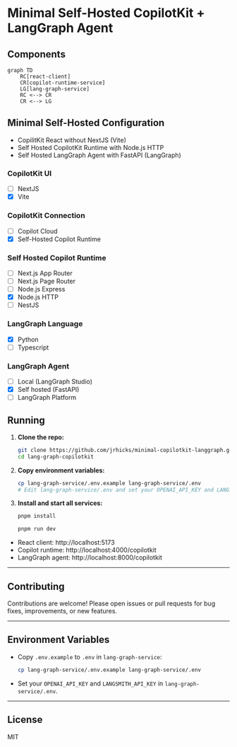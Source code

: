 # Minimal Self-Hosted CopilotKit + LangGraph Agent

## Components

```mermaid
graph TD
    RC[react-client]
    CR[copilot-runtime-service]
    LG[lang-graph-service]
    RC <--> CR
    CR <--> LG
```

## Minimal Self-Hosted Configuration

* CopilitKit React without NextJS (Vite)
* Self Hosted CopilotKit Runtime with Node.js HTTP
* Self Hosted LangGraph Agent with FastAPI (LangGraph)

### CopilotKit UI
- [ ] NextJS
- [x] Vite

### CopilotKit Connection
- [ ] Copilot Cloud
- [x] Self-Hosted Copilot Runtime

### Self Hosted Copilot Runtime
- [ ] Next.js App Router
- [ ] Next.js Page Router
- [ ] Node.js Express
- [x] Node.js HTTP
- [ ] NestJS

### LangGraph Language
- [x] Python
- [ ] Typescript

### LangGraph Agent
- [ ] Local (LangGraph Studio)
- [x] Self hosted (FastAPI)
- [ ] LangGraph Platform

## Running

1. **Clone the repo:**
   ```sh
   git clone https://github.com/jrhicks/minimal-copilotkit-langgraph.git
   cd lang-graph-copilotkit
   ```

1. **Copy environment variables:**
   ```sh
   cp lang-graph-service/.env.example lang-graph-service/.env
   # Edit lang-graph-service/.env and set your OPENAI_API_KEY and LANGSMITH_API_KEY
   ```
2. **Install and start all services:**

   ```sh
   pnpm install
   ```

   ```sh
   pnpm run dev
   ```

- React client: http://localhost:5173
- Copilot runtime: http://localhost:4000/copilotkit
- LangGraph agent: http://localhost:8000/copilotkit

---

## Contributing

Contributions are welcome! Please open issues or pull requests for bug fixes, improvements, or new features.

---

## Environment Variables

- Copy `.env.example` to `.env` in `lang-graph-service`:
  ```sh
  cp lang-graph-service/.env.example lang-graph-service/.env
  ```
- Set your `OPENAI_API_KEY` and `LANGSMITH_API_KEY` in `lang-graph-service/.env`.

---

## License

MIT
